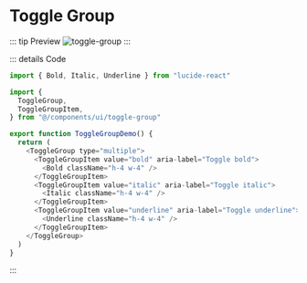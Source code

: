 # Toggle Group

::: tip Preview
![toggle-group](/components/toggle-group.png)
:::

::: details Code
```js
import { Bold, Italic, Underline } from "lucide-react"

import {
  ToggleGroup,
  ToggleGroupItem,
} from "@/components/ui/toggle-group"

export function ToggleGroupDemo() {
  return (
    <ToggleGroup type="multiple">
      <ToggleGroupItem value="bold" aria-label="Toggle bold">
        <Bold className="h-4 w-4" />
      </ToggleGroupItem>
      <ToggleGroupItem value="italic" aria-label="Toggle italic">
        <Italic className="h-4 w-4" />
      </ToggleGroupItem>
      <ToggleGroupItem value="underline" aria-label="Toggle underline">
        <Underline className="h-4 w-4" />
      </ToggleGroupItem>
    </ToggleGroup>
  )
}
```
:::